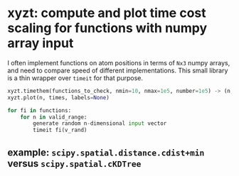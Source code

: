 # xyzt: compute and plot time cost scaling for functions with numpy array input

I often implement functions on atom positions in terms of `Nx3` numpy arrays,
and need to compare speed of different implementations.
This small library is a thin wrapper over `timeit` for that purpose.

```python
xyzt.timethem(functions_to_check, nmin=10, nmax=1e5, number=1e5) -> (n, times)
xyzt.plot(n, times, labels=None)
```

```python
for fi in functions:
    for n in valid_range:
        generate random n-dimensional input vector
        timeit fi(v_rand)
```

## example: `scipy.spatial.distance.cdist+min` versus `scipy.spatial.cKDTree`
